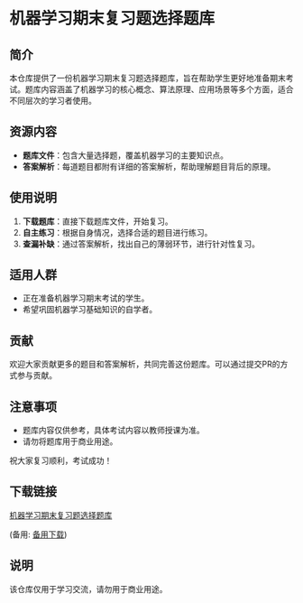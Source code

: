# 机器学习期末复习题选择题库

## 简介

本仓库提供了一份机器学习期末复习题选择题库，旨在帮助学生更好地准备期末考试。题库内容涵盖了机器学习的核心概念、算法原理、应用场景等多个方面，适合不同层次的学习者使用。

## 资源内容

- **题库文件**：包含大量选择题，覆盖机器学习的主要知识点。
- **答案解析**：每道题目都附有详细的答案解析，帮助理解题目背后的原理。

## 使用说明

1. **下载题库**：直接下载题库文件，开始复习。
2. **自主练习**：根据自身情况，选择合适的题目进行练习。
3. **查漏补缺**：通过答案解析，找出自己的薄弱环节，进行针对性复习。

## 适用人群

- 正在准备机器学习期末考试的学生。
- 希望巩固机器学习基础知识的自学者。

## 贡献

欢迎大家贡献更多的题目和答案解析，共同完善这份题库。可以通过提交PR的方式参与贡献。

## 注意事项

- 题库内容仅供参考，具体考试内容以教师授课为准。
- 请勿将题库用于商业用途。

祝大家复习顺利，考试成功！

## 下载链接
[机器学习期末复习题选择题库](https://pan.quark.cn/s/677f6d575e84) 

(备用: [备用下载](https://pan.baidu.com/s/16mwvuAn0CF2N83pSHqqbDw?pwd=1234))

## 说明

该仓库仅用于学习交流，请勿用于商业用途。
